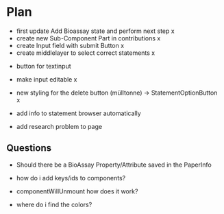 # Plan

-   first update Add Bioassay state and perform next step x
-   create new Sub-Component Part in contributions x
-   create Input field with submit Button x
-   create middlelayer to select correct statements x

*   button for textinput
*   make input editable x
*   new styling for the delete button (mülltonne) -> StatementOptionButton x

*   add info to statement browser automatically
*   add research problem to page

## Questions

-   Should there be a BioAssay Property/Attribute saved in the PaperInfo

-   how do i add keys/ids to components?

-   componentWillUnmount how does it work?

-   where do i find the colors?
